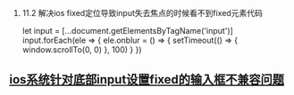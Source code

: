 1. 11.2
    解决ios fixed定位导致input失去焦点的时候看不到fixed元素代码
       
    let input = [...document.getElementsByTagName('input')]
    input.forEach(ele => {
      ele.onblur = () => {
        setTimeout(() => {
          window.scrollTo(0, 0)
        }, 100)
      }
    })
 
 
## [ios系统针对底部input设置fixed的输入框不兼容问题](https://blog.csdn.net/qq_32601115/article/details/53158430?_blank) ##
 
